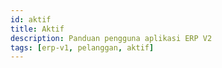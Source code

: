 ```yaml
---
id: aktif
title: Aktif
description: Panduan pengguna aplikasi ERP V2
tags: [erp-v1, pelanggan, aktif]
---
```

